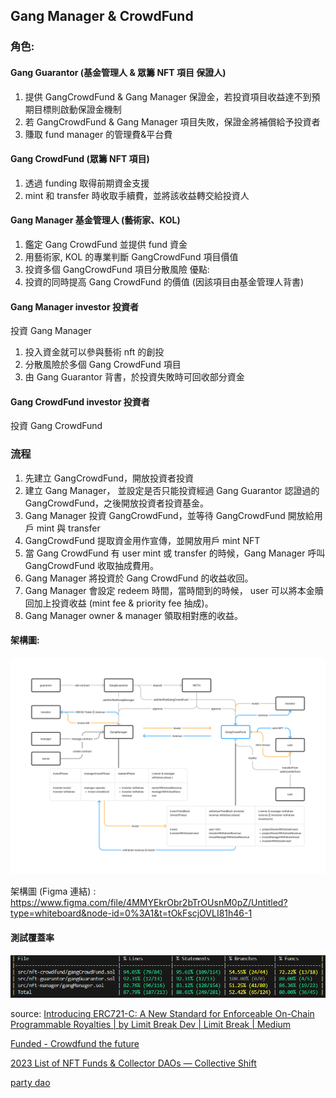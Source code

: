 
## Gang Manager & CrowdFund

### 角色:
#### Gang Guarantor (基金管理人 & 眾籌 NFT 項目 保證人)
1. 提供 GangCrowdFund & Gang Manager 保證金，若投資項目收益達不到預期目標則啟動保證金機制
2. 若 GangCrowdFund & Gang Manager 項目失敗，保證金將補償給予投資者
3. 賺取 fund manager 的管理費&平台費 

#### Gang CrowdFund (眾籌 NFT 項目)
1. 透過 funding 取得前期資金支援
2. mint 和 transfer 時收取手續費，並將該收益轉交給投資人

#### Gang Manager 基金管理人 (藝術家、KOL)
1. 鑑定 Gang CrowdFund 並提供 fund 資金
2. 用藝術家, KOL 的專業判斷 GangCrowdFund 項目價值
3. 投資多個 GangCrowdFund 項目分散風險
優點:
1. 投資的同時提高 Gang CrowdFund 的價值 (因該項目由基金管理人背書)

#### Gang Manager investor 投資者
投資 Gang Manager
1. 投入資金就可以參與藝術 nft 的創投
2. 分散風險於多個 Gang CrowdFund 項目
3. 由 Gang Guarantor 背書，於投資失敗時可回收部分資金

#### Gang CrowdFund investor 投資者
投資 Gang CrowdFund

### 流程
1. 先建立 GangCrowdFund，開放投資者投資
2. 建立 Gang Manager， 並設定是否只能投資經過 Gang Guarantor 認證過的 GangCrowdFund，之後開放投資者投資基金。
3. Gang Manager 投資 GangCrowdFund，並等待 GangCrowdFund 開放給用戶 mint 與 transfer
4. GangCrowdFund 提取資金用作宣傳，並開放用戶 mint NFT
5. 當 Gang CrowdFund 有 user mint 或 transfer 的時候，Gang Manager 呼叫 GangCrowdFund 收取抽成費用。
6. Gang Manager 將投資於 Gang CrowdFund 的收益收回。
7. Gang Manager 會設定 redeem 時間，當時間到的時候， user 可以將本金贖回加上投資收益 (mint fee & priority fee 抽成)。
8. Gang Manager owner & manager 領取相對應的收益。

#### 架構圖:
![structure diagram](readmeImgs/structureDiagram.png)

架構圖 (Figma 連結) : 
https://www.figma.com/file/4MMYEkrObr2bTrOUsnM0pZ/Untitled?type=whiteboard&node-id=0%3A1&t=tOkFscjOVLI81h46-1

#### 測試覆蓋率
![contract Analysing, test coverage](readmeImgs/forgetestcoverage.png)




source:
[Introducing ERC721-C: A New Standard for Enforceable On-Chain Programmable Royalties | by Limit Break Dev | Limit Break | Medium](https://medium.com/limit-break/introducing-erc721-c-a-new-standard-for-enforceable-on-chain-programmable-royalties-defaa127410)

[Funded - Crowdfund the future](https://funded.app/)

[2023 List of NFT Funds & Collector DAOs — Collective Shift](https://collectiveshift.io/nft/nft-funds-and-collector-dao-list/)

[party dao](https://github.com/PartyDAO)
